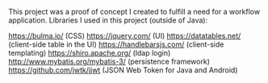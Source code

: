 This project was a proof of concept I created to fulfill a need for a workflow
application.  Libraries I used in this project (outside of Java):

https://bulma.io/ (CSS)
https://jquery.com/ (UI)
https://datatables.net/ (client-side table in the UI)
https://handlebarsjs.com/ (client-side templating)
https://shiro.apache.org/ (ldap login)
http://www.mybatis.org/mybatis-3/ (persistence framework)
https://github.com/jwtk/jjwt (JSON Web Token for Java and Android)
